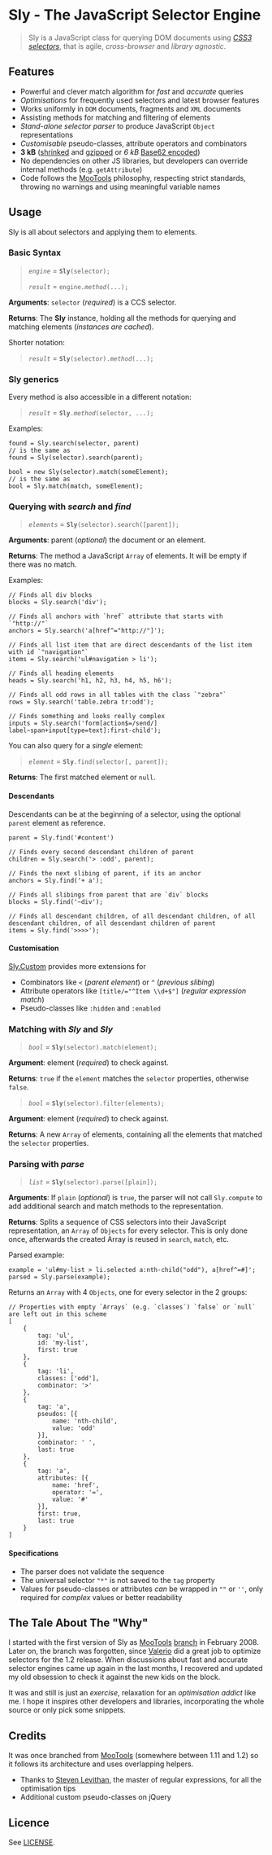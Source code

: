 # Sly - The JavaScript Selector Engine

> Sly is a JavaScript class for querying DOM documents using *[CSS3 selectors](http://www.w3.org/TR/css3-selectors/)*, that is agile, *cross-browser* and *library agnostic*.


## Features

 * Powerful and clever match algorithm for *fast* and *accurate* queries
 * *Optimisations* for frequently used selectors and latest browser features
 * Works uniformly in `DOM` documents, fragments and `XML` documents
 * Assisting methods for matching and filtering of elements
 * *Stand-alone selector parser* to produce JavaScript `Object` representations
 * *Customisable* pseudo-classes, attribute operators and combinators
 * **3 kB** ([shrinked](http://dean.edwards.name/packer/) and [gzipped](http://en.wikipedia.org/wiki/Gzip) or *6 kB* [Base62 encoded](http://dean.edwards.name/packer/))
 * No dependencies on other JS libraries, but developers can override internal methods (e.g. `getAttribute`)
 * Code follows the [MooTools](http://mootools.net) philosophy, respecting strict standards, throwing no warnings and using meaningful variable names


## Usage

Sly is all about selectors and applying them to elements.

### Basic Syntax

> *`engine`*  =  **`Sly`**`(selector);`
>
> *`result`*  =  `engine.`*`method`*`(...);`

**Arguments**: `selector` (*required*) is a CCS selector.

**Returns**: The **Sly** instance, holding all the methods for querying and matching elements (*instances are cached*).

Shorter notation:

> *`result`*  =  **`Sly`**`(selector).`*`method`*`(...);`

### Sly generics

Every method is also accessible in a different notation:

> *`result`*  =  **`Sly`**`.`*`method`*`(selector, ...);`

Examples:

	found = Sly.search(selector, parent)
	// is the same as
	found = Sly(selector).search(parent);
	
	bool = new Sly(selector).match(someElement);
	// is the same as
	bool = Sly.match(match, someElement);

### Querying with *search* and *find*

> *`elements`*  =  **`Sly`**`(selector).search([parent]);`

**Arguments**: parent (*optional*) the document or an element.

**Returns**: The method  a JavaScript `Array` of elements. It will be empty if there was no match.

Examples:

	// Finds all div blocks
	blocks = Sly.search('div');
	
	// Finds all anchors with `href` attribute that starts with `"http://"`
	anchors = Sly.search('a[href^="http://"]');
	
	// Finds all list item that are direct descendants of the list item with id `"navigation"`
	items = Sly.search('ul#navigation > li');
	
	// Finds all heading elements
	heads = Sly.search('h1, h2, h3, h4, h5, h6');
	
	// Finds all odd rows in all tables with the class `"zebra"`
	rows = Sly.search('table.zebra tr:odd');
	
	// Finds something and looks really complex
	inputs = Sly.search('form[action$=/send/] label~span+input[type=text]:first-child');

You can also query for a *single* element:

> *`element`*  =  **`Sly`**`.find(selector[, parent]);`

**Returns**: The first matched element or `null`.

#### Descendants

Descendants can be at the beginning of a selector, using the optional `parent` element as reference.

	parent = Sly.find('#content')
	
	// Finds every second descendant children of parent
	children = Sly.search('> :odd', parent);
	
	// Finds the next slibing of parent, if its an anchor
	anchors = Sly.find('+ a');
	
	// Finds all slibings from parent that are `div` blocks
	blocks = Sly.find('~div');
	
	// Finds all descendant children, of all descendant children, of all descendant children, of all descendant children of parent
	items = Sly.find('>>>>');


#### Customisation
	
[Sly.Custom](master/Sly.Custom.js) provides more extensions for

 * Combinators like `<` (*parent element*) or `^` (*previous slibing*)
 * Attribute operators like `[title/="^Item \\d+$"]` (*regular expression match*)
 * Pseudo-classes like `:hidden` and `:enabled`

### Matching with *Sly* and *Sly*

> *`bool`*  =  **`Sly`**`(selector).match(element);`

**Argument**: element (*required*) to check against.

**Returns**: `true` if the `element` matches the `selector` properties, otherwise `false`.

> *`bool`*  =  **`Sly`**`(selector).filter(elements);`

**Argument**: element (*required*) to check against.

**Returns**: A new `Array` of elements, containing all the elements that matched the `selector` properties.

### Parsing with *parse*

> *`list`*  =  **`Sly`**`(selector).parse([plain]);`

**Arguments**: If `plain` (*optional*) is `true`, the parser will not call `Sly.compute` to add additional search and match
methods to the representation.

**Returns**: Splits a sequence of CSS selectors into their JavaScript representation, an `Array` of `Objects` for every selector.
This is only done once, afterwards the created Array is reused in `search`, `match`, etc.

Parsed example:

	example = 'ul#my-list > li.selected a:nth-child("odd"), a[href^=#]';
	parsed = Sly.parse(example);

Returns an `Array` with 4 `Objects`, one for every selector in the 2 groups:

	// Properties with empty `Arrays` (e.g. `classes`) `false` or `null` are left out in this scheme
	[
		{
			tag: 'ul',
			id: 'my-list',
			first: true
		},
		{
			tag: 'li',
			classes: ['odd'],
			combinator: '>'
		},
		{
			tag: 'a',
			pseudos: [{
				name: 'nth-child',
				value: 'odd'
			}],
			combinator: ' ',
			last: true
		},
		{
			tag: 'a',
			attributes: [{
				name: 'href',
				operator: '=',
				value: '#'
			}],
			first: true,
			last: true
		}
	]


#### Specifications

 * The parser does not validate the sequence
 * The universal selector `"*"` is not saved to the `tag` property
 * Values for pseudo-classes or attributes *can* be wrapped in `""` or `''`, only required for *complex* values or better readability


## The Tale About The "Why" 

I started with the first version of Sly as [MooTools](http://mootools.net) [branch](http://svn.mootools.net/branches/NewSelectorParser/) in February 2008.
Later on, the branch was forgotten, since [Valerio](http://mad4milk.net) did a great job to optimize selectors for the 1.2 release.
When discussions about fast and accurate selector engines came up again in the last months, I recovered and updated
my old obsession to check it against the new kids on the block.

It was and still is just an *exercise*, relaxation for an *optimisation addict* like me. I hope it inspires other developers and
libraries, incorporating the whole source or only pick some snippets.


## Credits

It was once branched from [MooTools](http://mootools.net) (somewhere between 1.11 and 1.2) so it follows its architecture and uses overlapping helpers.

 * Thanks to [Steven Levithan](http://blog.stevenlevithan.com/), the master of regular expressions, for all the optimisation tips
 * Additional custom pseudo-classes on jQuery


## Licence

See [LICENSE](master/LICENSE).
